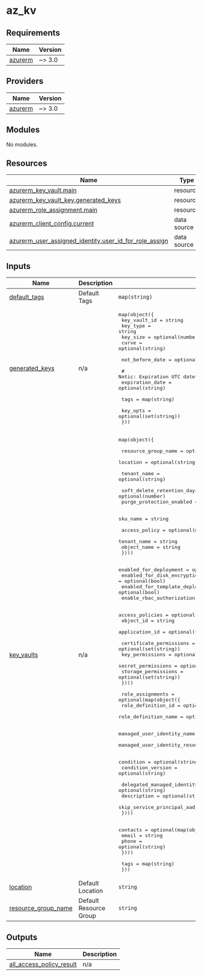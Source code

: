 # az_kv

<!-- BEGINNING OF PRE-COMMIT-TERRAFORM DOCS HOOK -->
## Requirements

| Name | Version |
|------|---------|
| <a name="requirement_azurerm"></a> [azurerm](#requirement\_azurerm) | ~> 3.0 |

## Providers

| Name | Version |
|------|---------|
| <a name="provider_azurerm"></a> [azurerm](#provider\_azurerm) | ~> 3.0 |

## Modules

No modules.

## Resources

| Name | Type |
|------|------|
| [azurerm_key_vault.main](https://registry.terraform.io/providers/hashicorp/azurerm/latest/docs/resources/key_vault) | resource |
| [azurerm_key_vault_key.generated_keys](https://registry.terraform.io/providers/hashicorp/azurerm/latest/docs/resources/key_vault_key) | resource |
| [azurerm_role_assignment.main](https://registry.terraform.io/providers/hashicorp/azurerm/latest/docs/resources/role_assignment) | resource |
| [azurerm_client_config.current](https://registry.terraform.io/providers/hashicorp/azurerm/latest/docs/data-sources/client_config) | data source |
| [azurerm_user_assigned_identity.user_id_for_role_assign](https://registry.terraform.io/providers/hashicorp/azurerm/latest/docs/data-sources/user_assigned_identity) | data source |

## Inputs

| Name | Description | Type | Default | Required |
|------|-------------|------|---------|:--------:|
| <a name="input_default_tags"></a> [default\_tags](#input\_default\_tags) | Default Tags | `map(string)` | `{}` | no |
| <a name="input_generated_keys"></a> [generated\_keys](#input\_generated\_keys) | n/a | <pre>map(object({<br>    key_vault_id = string<br>    key_type     = string<br>    key_size     = optional(number)<br>    curve        = optional(string)<br><br>    not_before_date = optional(string)<br><br>    # Notic: Expiration UTC datetime (Y-m-d'T'H:M:S'Z')<br>    expiration_date = optional(string)<br><br>    tags = map(string)<br><br>    key_opts = optional(set(string))<br>  }))</pre> | `{}` | no |
| <a name="input_key_vaults"></a> [key\_vaults](#input\_key\_vaults) | n/a | <pre>map(object({<br><br>    resource_group_name = optional(string)<br>    location            = optional(string)<br><br>    tenant_name = optional(string)<br><br>    soft_delete_retention_days = optional(number)<br>    purge_protection_enabled   = optional(bool)<br><br>    sku_name = string<br><br>    access_policy = optional(map(object({<br>      tenant_name = string<br>      object_name = string<br>    })))<br><br>    enabled_for_deployment          = optional(bool)<br>    enabled_for_disk_encryption     = optional(bool)<br>    enabled_for_template_deployment = optional(bool)<br>    enable_rbac_authorization       = optional(bool)<br><br>    access_policies = optional(map(object({<br>      object_id      = string<br>      application_id = optional(string)<br><br>      certificate_permissions = optional(set(string))<br>      key_permissions         = optional(set(string))<br>      secret_permissions      = optional(set(string))<br>      storage_permissions     = optional(set(string))<br>    })))<br><br>    role_assignments = optional(map(object({<br>      role_definition_id   = optional(string)<br>      role_definition_name = optional(string)<br><br>      managed_user_identity_name                = optional(string)<br>      managed_user_identity_resource_group_name = optional(string)<br><br>      condition         = optional(string)<br>      condition_version = optional(string)<br><br>      delegated_managed_identity_resource_id = optional(string)<br>      description                            = optional(string)<br>      skip_service_principal_aad_check       = optional(bool)<br>    })))<br><br>    contacts = optional(map(object({<br>      email = string<br>      phone = optional(string)<br>    })))<br><br>    tags = map(string)<br>  }))</pre> | n/a | yes |
| <a name="input_location"></a> [location](#input\_location) | Default Location | `string` | `null` | no |
| <a name="input_resource_group_name"></a> [resource\_group\_name](#input\_resource\_group\_name) | Default Resource Group | `string` | `null` | no |

## Outputs

| Name | Description |
|------|-------------|
| <a name="output_all_access_policy_result"></a> [all\_access\_policy\_result](#output\_all\_access\_policy\_result) | n/a |
<!-- END OF PRE-COMMIT-TERRAFORM DOCS HOOK -->
